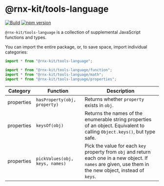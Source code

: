 # @rnx-kit/tools-language

[![Build](https://github.com/microsoft/rnx-kit/actions/workflows/build.yml/badge.svg)](https://github.com/microsoft/rnx-kit/actions/workflows/build.yml)
[![npm version](https://img.shields.io/npm/v/@rnx-kit/tools-language)](https://www.npmjs.com/package/@rnx-kit/tools-language)

`@rnx-kit/tools-language` is a collection of supplemental JavaScript functions
and types.

You can import the entire package, or, to save space, import individual
categories:

```typescript
import * from "@rnx-kit/tools-language";

import * from "@rnx-kit/tools-language/function";
import * from "@rnx-kit/tools-language/math";
import * from "@rnx-kit/tools-language/properties";
```

<!-- The following table can be updated by running `yarn update-readme` -->
<!-- @rnx-kit/api start -->

| Category   | Function                       | Description                                                                                                                                                 |
| ---------- | ------------------------------ | ----------------------------------------------------------------------------------------------------------------------------------------------------------- |
| properties | `hasProperty(obj, property)`   | Returns whether `property` exists in `obj`.                                                                                                                 |
| properties | `keysOf(obj)`                  | Returns the names of the enumerable string properties of an object. Equivalent to calling `Object.keys()`, but type safe.                                   |
| properties | `pickValues(obj, keys, names)` | Pick the value for each `key` property from `obj` and return each one in a new object. If `names` are given, use them in the new object, instead of `keys`. |

<!-- @rnx-kit/api end -->
